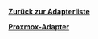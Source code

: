 [**Zurück zur Adapterliste**](/adapterref/adapterliste.md)

[**Proxmox-Adapter**](/adapterref/docs/iobroker.proxmox/de/README.md)